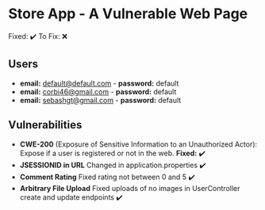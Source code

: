 # Store App - A Vulnerable Web Page

Fixed: :heavy_check_mark:
To Fix: :x:

## Users
* **email:** default@default.com - **password:** default
* **email:** corbi46@gmail.com - **password:** default
* **email:** sebashgt@gmail.com - **password:** default

## Vulnerabilities
* **CWE-200** (Exposure of Sensitive Information to an Unauthorized Actor): Expose if a user is registered or not in the web. **Fixed:** :heavy_check_mark:
* **JSESSIONID in URL** Changed in application.properties :heavy_check_mark:
* **Comment Rating** Fixed rating not between 0 and 5 :heavy_check_mark:
* **Arbitrary File Upload** Fixed uploads of no images in UserController create and update endpoints :heavy_check_mark: